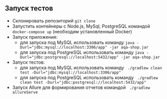 ## Запуск тестов
* Склонировать репозиторий ```git clone```
* Запустить контейнеры с Node.js, MySql, PostgreSQL командой ```docker-compose up``` (необходим установленный Docker)
* Запуск приложения:
     * для запуска под MySQL использовать команду ```java -Durl="jdbc:mysql://localhost:3306/app" -jar aqa-shop.jar```
     * для запуска под PostgreSQL использовать команду ```java -Durl="jdbc:postgresql://localhost:5432/app" -jar aqa-shop.jar```
* Запуск тестов:
     * для запуска под MySQL использовать команду ``` ./gradlew clean test -Durl="jdbc:mysql://localhost:3306/app"```
     * для запуска под PostgreSQL использовать команду ``` ./gradlew clean test -Durl="jdbc:postgresql://localhost:5432/app"```
* Запуск Allure для формирования отчетов командой ``` ./gradlew allureServe```
